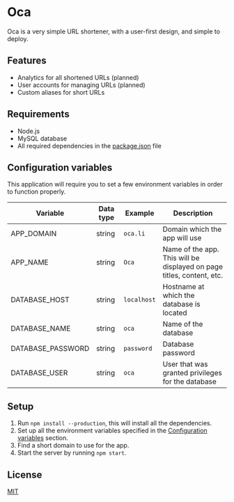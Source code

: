 # Oca

Oca is a very simple URL shortener, with a user-first design, and simple to deploy.

## Features

- Analytics for all shortened URLs (planned)
- User accounts for managing URLs (planned)
- Custom aliases for short URLs

## Requirements

- Node.js
- MySQL database
- All required dependencies in the [package.json](package.json) file

## Configuration variables

This application will require you to set a few environment variables in order to function properly.

|Variable|Data type|Example|Description|
|--------|---------|-------|-----------|
|APP_DOMAIN|string|`oca.li`|Domain which the app will use|
|APP_NAME|string|`Oca`|Name of the app. This will be displayed on page titles, content, etc.|
|DATABASE_HOST|string|`localhost`|Hostname at which the database is located|
|DATABASE_NAME|string|`oca`|Name of the database|
|DATABASE_PASSWORD|string|`password`|Database password|
|DATABASE_USER|string|`oca`|User that was granted privileges for the database|

## Setup

1. Run `npm install --production`, this will install all the dependencies.
2. Set up all the environment variables specified in the [Configuration variables](#configuration-variables) section.
3. Find a short domain to use for the app.
4. Start the server by running `npm start`.

## License

[MIT](LICENSE.txt)